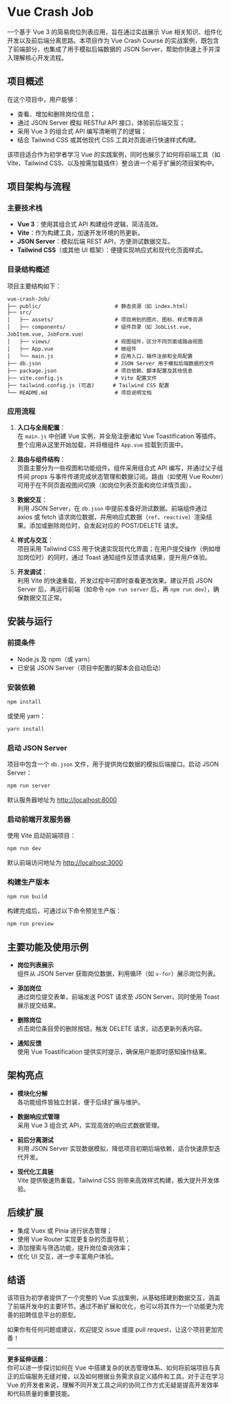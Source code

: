 # Vue Crash Job

一个基于 Vue 3 的简易岗位列表应用，旨在通过实战展示 Vue 相关知识、组件化开发以及前后端分离思路。本项目作为 Vue Crash Course 的实战案例，既包含了前端部分，也集成了用于模拟后端数据的 JSON Server，帮助你快速上手并深入理解核心开发流程。

## 项目概述

在这个项目中，用户能够：
- 查看、增加和删除岗位信息；
- 通过 JSON Server 模拟 RESTful API 接口，体验前后端交互；
- 采用 Vue 3 的组合式 API 编写清晰明了的逻辑；
- 结合 Tailwind CSS 或其他现代 CSS 工具对页面进行快速样式构建。

该项目适合作为初学者学习 Vue 的实践案例，同时也展示了如何将前端工具（如 Vite、Tailwind CSS、以及按需加载插件）整合进一个易于扩展的项目架构中。

## 项目架构与流程

### 主要技术栈

- **Vue 3**：使用其组合式 API 构建组件逻辑，简洁高效。
- **Vite**：作为构建工具，加速开发环境的热更新。
- **JSON Server**：模拟后端 REST API，方便测试数据交互。
- **Tailwind CSS**（或其他 UI 框架）：便捷实现响应式和现代化页面样式。

### 目录结构概述

项目主要结构如下：

```
vue-crash-Job/
├── public/                        # 静态资源（如 index.html）
├── src/
│   ├── assets/                    # 项目用到的图片、图标、样式等资源
│   ├── components/                # 组件目录（如 JobList.vue, JobItem.vue, JobForm.vue）
│   ├── views/                     # 视图组件，区分不同页面或路由视图
│   ├── App.vue                    # 根组件
│   └── main.js                    # 应用入口，插件注册和全局配置
├── db.json                        # JSON Server 用于模拟后端数据的文件
├── package.json                   # 项目依赖、脚本配置及其他信息
├── vite.config.js                 # Vite 配置文件
├── tailwind.config.js (可选)      # Tailwind CSS 配置
└── README.md                      # 项目说明文档
```

### 应用流程

1. **入口与全局配置**：  
   在 `main.js` 中创建 Vue 实例，并全局注册诸如 Vue Toastification 等插件。整个应用从这里开始加载，并将根组件 `App.vue` 挂载到页面中。

2. **路由与组件结构**：  
   页面主要分为一些视图和功能组件。组件采用组合式 API 编写，并通过父子组件间 props 与事件传递完成状态管理和数据订阅。路由（如使用 Vue Router）可用于在不同页面视图间切换（如岗位列表页面和岗位详情页面）。

3. **数据交互**：  
   利用 JSON Server，在 `db.json` 中提前准备好测试数据。前端组件通过 axios 或 fetch 请求岗位数据，并用响应式数据（`ref`、`reactive`）渲染结果。添加或删除岗位时，会发起对应的 POST/DELETE 请求。

4. **样式与交互**：  
   项目采用 Tailwind CSS 用于快速实现现代化界面；在用户提交操作（例如增加岗位时）的同时，通过 Toast 通知组件反馈请求结果，提升用户体验。

5. **开发调试**：  
   利用 Vite 的快速重载，开发过程中可即时查看更改效果。建议开启 JSON Server 后，再运行前端（如命令 `npm run server` 后，再 `npm run dev`），确保数据交互正常。

## 安装与运行

### 前提条件

- Node.js 及 npm（或 yarn）
- 已安装 JSON Server（项目中配置的脚本会自动启动）

### 安装依赖

```bash
npm install
```

或使用 yarn：

```bash
yarn install
```

### 启动 JSON Server

项目中包含一个 `db.json` 文件，用于提供岗位数据的模拟后端接口。启动 JSON Server：

```bash
npm run server
```

默认服务器地址为 [http://localhost:8000](http://localhost:8000)

### 启动前端开发服务器

使用 Vite 启动前端项目：

```bash
npm run dev
```

默认前端访问地址为 [http://localhost:3000](http://localhost:3000)

### 构建生产版本

```bash
npm run build
```

构建完成后，可通过以下命令预览生产版：

```bash
npm run preview
```

## 主要功能及使用示例

- **岗位列表展示**  
  组件从 JSON Server 获取岗位数据，利用循环（如 `v-for`）展示岗位列表。

- **添加岗位**  
  通过岗位提交表单，前端发送 POST 请求至 JSON Server，同时使用 Toast 展示提交结果。

- **删除岗位**  
  点击岗位条目旁的删除按钮，触发 DELETE 请求，动态更新列表内容。

- **通知反馈**  
  使用 Vue Toastification 提供实时提示，确保用户能即时感知操作结果。

## 架构亮点

- **模块化分解**  
  各功能组件皆独立封装，便于后续扩展与维护。

- **数据响应式管理**  
  采用 Vue 3 组合式 API，实现高效的响应式数据管理。

- **前后分离测试**  
  利用 JSON Server 实现数据模拟，降低项目初期后端依赖，适合快速原型迭代开发。

- **现代化工具链**  
  Vite 提供极速热重载，Tailwind CSS 则带来高效样式构建，极大提升开发体验。

## 后续扩展

- 集成 Vuex 或 Pinia 进行状态管理；
- 使用 Vue Router 实现更复杂的页面导航；
- 添加搜索与筛选功能，提升岗位查询效率；
- 优化 UI 交互，进一步丰富用户体验。

## 结语

该项目为初学者提供了一个完整的 Vue 实战案例，从基础搭建到数据交互，涵盖了前端开发中的主要环节。通过不断扩展和优化，也可以将其作为一个功能更为完善的招聘信息平台的原型。

如果你有任何问题或建议，欢迎提交 issue 或提 pull request，让这个项目更加完善！

---

**更多延伸话题：**  
你可以进一步探讨如何在 Vue 中搭建复杂的状态管理体系、如何将前端项目与真正的后端服务无缝对接，以及如何根据业务需求自定义插件和工具。对于正在学习 Vue 的开发者来说，理解不同开发工具之间的协同工作方式无疑是提高开发效率和代码质量的重要技能。